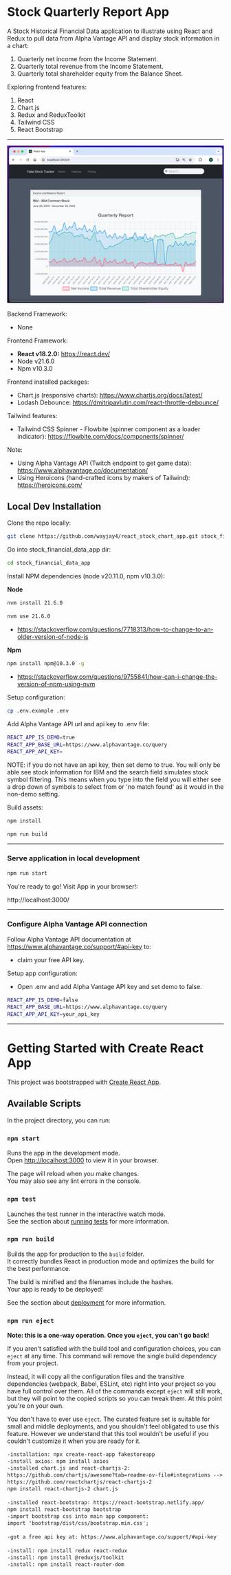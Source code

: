 # Stock Quarterly Report App

A Stock Historical Financial Data application to illustrate using React and Redux to pull data from Alpha Vantage API and display stock
information in a chart:

1. Quarterly net income from the Income Statement.
2. Quarterly total revenue from the Income Statement.
3. Quarterly total shareholder equity from the Balance Sheet.

Exploring frontend features:

1. React
2. Chart.js
3. Redux and ReduxToolkit
4. Tailwind CSS
5. React Bootstrap

---

![homepage_screenshot.png](public/homescreen.png)

Backend Framework:

- None

Frontend Framework:

- **React v18.2.0:** https://react.dev/
- Node v21.6.0
- Npm v10.3.0

Frontend installed packages:

- Chart.js (responsive charts): https://www.chartjs.org/docs/latest/
- Lodash Debounce: https://dmitripavlutin.com/react-throttle-debounce/

Tailwind features:

- Tailwind CSS Spinner - Flowbite (spinner component as a loader
  indicator): https://flowbite.com/docs/components/spinner/

Note:

- Using Alpha Vantage API (Twitch endpoint to get game data): https://www.alphavantage.co/documentation/
- Using Heroicons (hand-crafted icons by makers of Tailwind): https://heroicons.com/

## Local Dev Installation

Clone the repo locally:

```sh
git clone https://github.com/wayjay4/react_stock_chart_app.git stock_financial_data_app
```

Go into stock_financial_data_app dir:

```sh
cd stock_financial_data_app
```

Install NPM dependencies (node v20.11.0, npm v10.3.0):

**Node**

```sh
nvm install 21.6.0
```

```sh
nvm use 21.6.0
```

- https://stackoverflow.com/questions/7718313/how-to-change-to-an-older-version-of-node-js

**Npm**

```sh
npm install npm@10.3.0 -g
```

- https://stackoverflow.com/questions/9755841/how-can-i-change-the-version-of-npm-using-nvm

Setup configuration:

```sh
cp .env.example .env
```

Add Alpha Vantage API url and api key to .env file:

```sh
REACT_APP_IS_DEMO=true
REACT_APP_BASE_URL=https://www.alphavantage.co/query
REACT_APP_API_KEY=
```
NOTE: if you do not have an api key, then set demo to true. You will only be able see stock information for IBM and the search field simulates stock symbol filtering. This means when you type into the field you will either see a drop down of symbols to select from or 'no match found' as it would in the non-demo setting.

Build assets:

```sh
npm install
```

```sh
npm run build
```
---

### Serve application in local development

```sh
npm run start
```

You're ready to go! Visit App in your browser!:

http://localhost:3000/

---

### Configure Alpha Vantage API connection

Follow Alpha Vantage API documentation at https://www.alphavantage.co/support/#api-key to:

- claim your free API key.

Setup app configuration:

- Open .env and add Alpha Vantage API key and set demo to false.

```sh
REACT_APP_IS_DEMO=false
REACT_APP_BASE_URL=https://www.alphavantage.co/query
REACT_APP_API_KEY=your_api_key
````

---

# Getting Started with Create React App

This project was bootstrapped with [Create React App](https://github.com/facebook/create-react-app).

## Available Scripts

In the project directory, you can run:

### `npm start`

Runs the app in the development mode.\
Open [http://localhost:3000](http://localhost:3000) to view it in your browser.

The page will reload when you make changes.\
You may also see any lint errors in the console.

### `npm test`

Launches the test runner in the interactive watch mode.\
See the section about [running tests](https://facebook.github.io/create-react-app/docs/running-tests) for more information.

### `npm run build`

Builds the app for production to the `build` folder.\
It correctly bundles React in production mode and optimizes the build for the best performance.

The build is minified and the filenames include the hashes.\
Your app is ready to be deployed!

See the section about [deployment](https://facebook.github.io/create-react-app/docs/deployment) for more information.

### `npm run eject`

**Note: this is a one-way operation. Once you `eject`, you can't go back!**

If you aren't satisfied with the build tool and configuration choices, you can `eject` at any time. This command will remove the single build dependency from your project.

Instead, it will copy all the configuration files and the transitive dependencies (webpack, Babel, ESLint, etc) right into your project so you have full control over them. All of the commands except `eject` will still work, but they will point to the copied scripts so you can tweak them. At this point you're on your own.

You don't have to ever use `eject`. The curated feature set is suitable for small and middle deployments, and you shouldn't feel obligated to use this feature. However we understand that this tool wouldn't be useful if you couldn't customize it when you are ready for it.




````
-installation: npx create-react-app fakestoreapp
-install axios: npm install axios
-installed chart.js and react-chartjs-2: https://github.com/chartjs/awesome?tab=readme-ov-file#integrations --> https://github.com/reactchartjs/react-chartjs-2
npm install react-chartjs-2 chart.js

-installed react-bootstrap: https://react-bootstrap.netlify.app/
npm install react-bootstrap bootstrap
-import bootstrap css into main app component:
import 'bootstrap/dist/css/bootstrap.min.css';

-got a free api key at: https://www.alphavantage.co/support/#api-key

-install: npm install redux react-redux
-install: npm install @reduxjs/toolkit
-install: npm install react-router-dom
````
